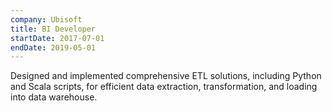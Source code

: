 ```yaml
---
company: Ubisoft
title: BI Developer
startDate: 2017-07-01
endDate: 2019-05-01
---
```


Designed and implemented comprehensive ETL solutions, including Python and Scala scripts, for efficient data extraction, transformation, and loading into data warehouse.